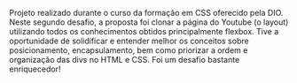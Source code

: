Projeto realizado durante o curso da formação em CSS oferecido pela DIO.
Neste segundo desafio, a proposta foi clonar a página do Youtube (o layout) utilizando todos os conhecimentos obtidos principalmente flexbox.
Tive a oportunidade de solidificar e entender melhor os conceitos sobre posicionamento, encapsulamento, bem como priorizar a ordem e organização das divs no HTML e CSS.
Foi um desafio bastante enriquecedor!
